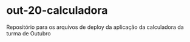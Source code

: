 # out-20-calculadora
Repositório para os arquivos de deploy da aplicação da calculadora da turma de Outubro

